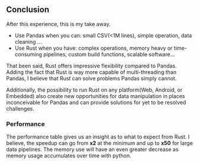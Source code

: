 ## Conclusion

After this experience, this is my take away.

* Use Pandas when you can: small CSV\(<1M lines\), simple operation, data cleaning …
* Use Rust when you have: complex operations, memory heavy or time-consuming pipelines, custom build functions, scalable software…

That been said, Rust offers impressive flexibility compared to Pandas. Adding the fact that Rust is way more capable of multi-threading than Pandas, I believe that Rust can solve problems Pandas simply cannot.

Additionally, the possibility to run Rust on any platform\(Web, Android, or Embedded\) also create new opportunities for data manipulation in places inconceivable for Pandas and can provide solutions for yet to be resolved challenges.

### Performance

The performance table gives us an insight as to what to expect from Rust. I believe, the speedup can go from **x2** at the minimum and up to **x50** for large data pipelines. The memory use will have an even greater decrease as memory usage accumulates over time with python.


